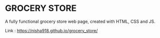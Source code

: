 # GROCERY STORE
A fully functional grocery store web page, created with HTML, CSS and JS.

Link : https://nisha918.github.io/grocery_store/
